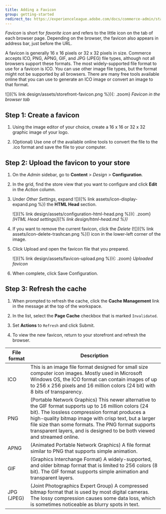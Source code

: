```yaml
---
title: Adding a Favicon
group: getting-started
redirect_to: https://experienceleague.adobe.com/docs/commerce-admin/start/setup/storefront-branding.html#add-a-favicon
---
```


_Favicon_ is short for _favorite icon_ and refers to the little icon on the tab of each browser page. Depending on the browser, the favicon also appears in address bar, just before the URL.

A favicon is generally 16 x 16 pixels or 32 x 32 pixels in size. Commerce accepts ICO, PNG, APNG, GIF, and JPG (JPEG) file types, although not all browsers support these formats. The most widely-supported file format to use for a favicon is ICO. You can use other image file types, but the format might not be supported by all browsers. There are many free tools available online that you can use to generate an ICO image or convert an image to that format.

![]({% link design/assets/storefront-favicon.png %}){: .zoom}
_Favicon in the browser tab_

## Step 1: Create a favicon

1. Using the image editor of your choice, create a 16 x 16 or 32 x 32 graphic image of your logo.

1. (Optional) Use one of the available online tools to convert the file to the .ico format and save the file to your computer.

## Step 2: Upload the favicon to your store

1. On the _Admin_ sidebar, go to **Content** > _Design_ > **Configuration**.

1. In the grid, find the store view that you want to configure and click **Edit** in the _Action_ column.

1. Under _Other Settings_, expand ![]({% link assets/icon-display-expand.png %}) the **HTML Head** section.

   ![]({% link design/assets/configuration-html-head.png %}){: .zoom}
   _[HTML Head settings]({% link design/html-head.md %})_

1. If you want to remove the current favicon, click the _Delete_ (![]({% link assets/icon-delete-trashcan.png %})) icon in the lower-left corner of the image.

1. Click <span class="btn">Upload</span> and open the favicon file that you prepared.

   ![]({% link design/assets/favicon-upload.png %}){: .zoom}
   _Uploaded favicon_

1. When complete, click <span class="btn">Save Configuration</span>.

## Step 3: Refresh the cache

1. When prompted to refresh the cache, click the **Cache Management** link in the message at the top of the workspace.

1. In the list, select the **Page Cache** checkbox that is marked `Invalidated`.

1. Set **Actions** to `Refresh` and click <span class="btn">Submit</span>.

1. To view the new favicon, return to your storefront and refresh the browser.

|File format|Description|
|--- |--- |
|ICO|This is an image file format designed for small size computer icon images. Mostly used in Microsoft Windows OS, the ICO format can contain images of up to 256 x 256 pixels and 16 million colors (24 bit) with 8 bits of transparency.|
|PNG|(Portable Network Graphics) This newer alternative to the GIF format supports up to 16 million colors (24 bit). The lossless compression format produces a high-quality bitmap image with crisp text, but a larger file size than some formats. The PNG format supports transparent layers, and is designed to be both viewed and streamed online.|
|APNG|(Animated Portable Network Graphics) A file format similar to PNG that supports simple animation.|
|GIF|(Graphics Interchange Format) A widely-supported, and older bitmap format that is limited to 256 colors (8 bit). The GIF format supports simple animation and transparent layers.|
|JPG (JPEG)|(Joint Photographics Expert Group) A compressed bitmap format that is used by most digital cameras. The lossy compression causes some data loss, which is sometimes noticeable as blurry spots in text.|
